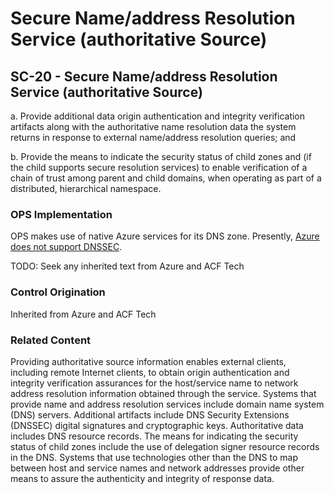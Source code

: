 # Secure Name/address Resolution Service (authoritative Source)
## SC-20 - Secure Name/address Resolution Service (authoritative Source)

a. Provide additional data origin authentication and integrity verification artifacts along with the authoritative name resolution data the system returns in response to external name/address resolution queries; and

b. Provide the means to indicate the security status of child zones and (if the child supports secure resolution services) to enable verification of a chain of trust among parent and child domains, when operating as part of a distributed, hierarchical namespace.

### OPS Implementation

OPS makes use of native Azure services for its DNS zone. Presently, [Azure does not support DNSSEC](https://learn.microsoft.com/en-us/azure/dns/dns-faq).

TODO: Seek any inherited text from Azure and ACF Tech

### Control Origination

Inherited from Azure and ACF Tech

### Related Content

Providing authoritative source information enables external clients, including remote Internet clients, to obtain origin authentication and integrity verification assurances for the host/service name to network address resolution information obtained through the service. Systems that provide name and address resolution services include domain name system (DNS) servers. Additional artifacts include DNS Security Extensions (DNSSEC) digital signatures and cryptographic keys. Authoritative data includes DNS resource records. The means for indicating the security status of child zones include the use of delegation signer resource records in the DNS. Systems that use technologies other than the DNS to map between host and service names and network addresses provide other means to assure the authenticity and integrity of response data.
